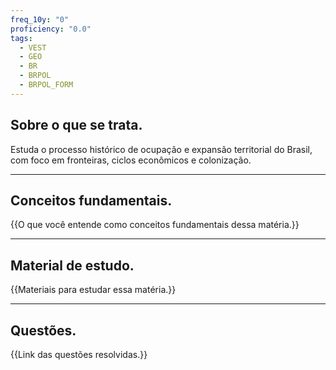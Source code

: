 ```yaml
---
freq_10y: "0"
proficiency: "0.0"
tags:
  - VEST
  - GEO
  - BR
  - BRPOL
  - BRPOL_FORM
---
```

## Sobre o que se trata.

Estuda o processo histórico de ocupação e expansão territorial do Brasil, com foco em fronteiras, ciclos econômicos e colonização.

--- 
## Conceitos fundamentais.

{{O que você entende como conceitos fundamentais dessa matéria.}}

---
## Material de estudo.

{{Materiais para estudar essa matéria.}}

--- 
## Questões.

{{Link das questões resolvidas.}}